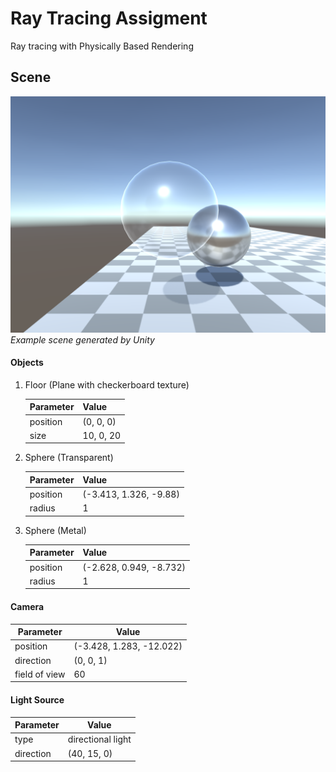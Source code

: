 # Ray Tracing Assigment
Ray tracing with Physically Based Rendering

## Scene

![scene](/Screenshots/Capture1.png "Scene")
    *Example scene generated by Unity*

#### Objects

1. Floor (Plane with checkerboard texture)

    | Parameter  | Value      |
    | ---------- | ---------- |
    | position   | (0, 0, 0)  |
    | size       | 10, 0, 20  |

2. Sphere (Transparent)

    | Parameter  | Value      |
    | ---------- | ---------- |
    | position   | (-3.413, 1.326, -9.88)  |
    | radius     | 1          |

3. Sphere (Metal)

    | Parameter  | Value      |
    | ---------- | ---------- |
    | position   | (-2.628, 0.949, -8.732)  |
    | radius     | 1          |

#### Camera

| Parameter     | Value      |
| ------------- | ---------- |
| position      | (-3.428, 1.283, -12.022)  |
| direction     | (0, 0, 1)  |
| field of view | 60         |

#### Light Source

| Parameter  | Value             |
| ---------- | ----------------- |
| type       | directional light |
| direction  | (40, 15, 0)       |
